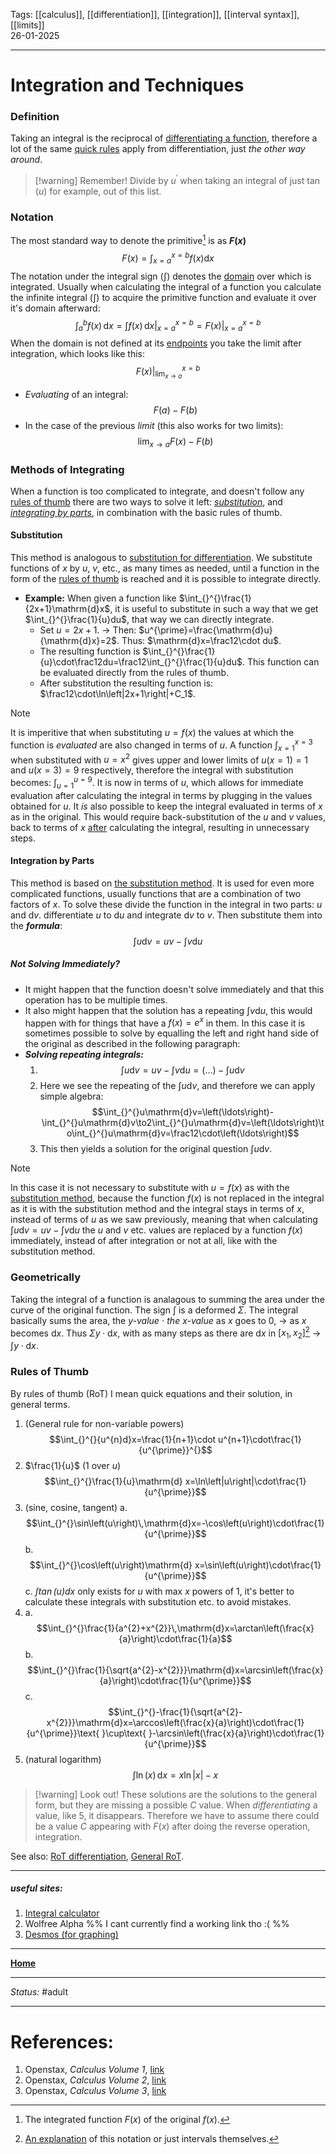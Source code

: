 Tags: [[calculus]], [[differentiation]], [[integration]], [[interval syntax]], [[limits]] <br>26-01-2025

---
# Integration and Techniques
### Definition
Taking an integral is the reciprocal of [differentiating a function](Differentiation%20and%20Techniques.md), therefore a lot of  the same  [quick rules](Differentiation%20and%20Techniques.md#Rules%20of%20Thumb) apply from differentiation, just _the other way around_. 
> [!warning] Remember!
> Divide by $u^{\prime}$ when taking an integral of just $\tan{(u)}$ for example, out of this list.

### Notation
The most standard way to denote the primitive[^primitive] is as __$F(x)$__
$$F\left(x\right)=\int_{x=a}^{x=b}f\left(x\right)\mathrm{d}x$$
The notation under the integral sign ($\int$) denotes the [domain](Intervals;%20Domain%20and%20Range.md#Definitions) over which is integrated. Usually when calculating the integral of a function you calculate the infinite integral ($\int$) to acquire the primitive function and evaluate it over it's domain afterward:
$$\int_{a}^{b}f\left(x\right)\,\mathrm{d}x=\int_{}^{}f\left(x\right)\,\mathrm{d}x\Bigg|_{x=a}^{x=b}=F\left(x\right)\Bigg|_{x=a}^{x=b}$$
When the domain is not defined at its [endpoints](Intervals;%20Domain%20and%20Range.md#Definitions)  you take the limit after integration, which looks like this:
$$F\left(x\right)\Bigg|_{\lim_{x\to a}}^{x=b}$$
- _Evaluating_ of an integral:
$$F\left(a\right)-F\left(b\right)$$
- In the case of the previous _limit_ (this also works for two limits):
$$\lim_{x\to a}F\left(x\right)-F\left(b\right)$$

### Methods of Integrating
When a function is too complicated to integrate, and doesn't follow any [rules of thumb](#ruules%20of%20thumb) there are two ways to solve it left: _[substitution](#substitution)_, and _[integrating by parts](#integration%20by%20parts)_, in combination with the basic rules of thumb.
#### Substitution
This method is analogous to [substitution for differentiation](Differentiation%20and%20Techniques.md#Substitution). We substitute functions of $x$ by $u$, $v$, etc., as many times as needed, until a function in the form of the [rules of thumb](#ruules%20of%20thumb) is reached and it is possible to integrate directly.

- __Example:__ When given a function like $\int_{}^{}\frac{1}{2x+1}\mathrm{d}x$, it is useful to substitute in such a way that we get $\int_{}^{}\frac{1}{u}du$, that way we can directly integrate. 
	- Set $u=2x+1$. -> Then: $u^{\prime}=\frac{\mathrm{d}u}{\mathrm{d}x}=2$. Thus: $\mathrm{d}x=\frac12\cdot du$. 
	- The resulting function is $\int_{}^{}\frac{1}{u}\cdot\frac12du=\frac12\int_{}^{}\frac{1}{u}du$. This function can be evaluated directly from the rules of thumb.
	- After substitution the resulting function is: $\frac12\cdot\ln\left|2x+1\right|+C_1$. 

> [!Note]
> It is imperitive that when substituting $u=f(x)$ the values at which the function is _evaluated_ are also changed in terms of $u$. A function $\int_{x=1}^{x=3}$ when substituted with $u=x^2$ gives upper and lower limits of $u(x=1)=1$ and $u(x=3)=9$ respectively, therefore the integral with substitution becomes: $\int_{u=1}^{u=9}$. It is now in terms of $u$, which allows for immediate evaluation after calculating the integral in terms by plugging in the values obtained for $u$.
> It _is_ also possible to keep the integral evaluated in terms of $x$ as in the original. This would require back-substitution of the $u$ and $v$ values, back to terms of $x$ <u>after</u> calculating the integral, resulting in unnecessary steps.

#### Integration by Parts
This method is based on [the substitution method](#substitution). It is used for even more complicated functions, usually functions that are a combination of two factors of $x$.
To solve these divide the function in the integral in two parts: $u$ and $\mathrm{d}v$. differentiate $u$ to $\mathrm{d}u$ and integrate $\mathrm{d}v$ to $v$.
Then substitute them into the ___formula___:
$$\int_{}^{}u\mathrm{d}v=uv-\int_{}^{}v\mathrm{d}u$$
##### Not Solving Immediately?
- It might happen that the function doesn't solve immediately and that this operation has to be multiple times.
- It also might happen that the solution has a repeating $\int_{}^{}v\mathrm{d}u$, this would happen with for things that have a $f\left(x\right)=e^{x}$ in them. In this case it is sometimes possible to solve by equalling the left and right hand side of the original as described in the following paragraph:
- ___Solving repeating integrals:___
	1. $$\int_{}^{}u\mathrm{d}v=uv-\int_{}^{}v\mathrm{d}u=\left(\ldots\right)-\int_{}^{}u\mathrm{d}v$$
	2. Here we see the repeating of the $\int_{}^{}u\mathrm{d}v$, and therefore we can apply simple algebra: $$\int_{}^{}u\mathrm{d}v=\left(\ldots\right)-\int_{}^{}u\mathrm{d}v\to2\int_{}^{}u\mathrm{d}v=\left(\ldots\right)\to\int_{}^{}u\mathrm{d}v=\frac12\cdot\left(\ldots\right)$$
	3. This then yields a solution for the original question $\int_{}^{}u\mathrm{d}v$.
> [!Note]
> In this case it is not necessary to substitute with $u=f(x)$ as with the [substitution method](#substitution), because the function $f(x)$ is not replaced in the integral as it is with the substitution method and the integral stays in terms of $x$, instead of terms of $u$ as we saw previously, meaning that when calculating $\int_{}^{}u\mathrm{d}v=uv-\int_{}^{}v\mathrm{d}u$ the $u$ and $v$ etc. values are replaced by a function $f(x)$ immediately, instead of after integration or not at all, like with the substitution method.

### Geometrically
Taking the integral of a function is analagous to summing the area under the curve of the original function. The sign $\int$ is a deformed $\Sigma$. The integral basically sums the area, the _$y$-value_ $\cdot$ _the $x$-value_ as $x$ goes to $0$, -> as $x$ becomes $\mathrm{d}x$. Thus $\Sigma y\cdot \mathrm{d}x$, with as many steps as there are $\mathrm{d}x$ in $\left\lbrack x_1,x_2\right\rbrack$[^intervals] ->  $\int y\cdot \mathrm{d}x$. 

### Rules of Thumb
By rules of thumb (RoT) I mean quick equations and their solution, in general terms.

1. (General rule for non-variable powers)$$\int_{}^{}{u^{n}d}x=\frac{1}{n+1}\cdot u^{n+1}\cdot\frac{1}{u^{\prime}}^{}$$
2. $\frac{1}{u}$ ($1$ over $u$) $$\int_{}^{}\frac{1}{u}\mathrm{d} x=\ln\left|u\right|\cdot\frac{1}{u^{\prime}}$$
3. (sine, cosine, tangent)
	a. $$\int_{}^{}\sin\left(u\right)\,\mathrm{d}x=-\cos\left(u\right)\cdot\frac{1}{u^{\prime}}$$
	b. $$\int_{}^{}\cos\left(u\right)\mathrm{d} x=\sin\left(u\right)\cdot\frac{1}{u^{\prime}}$$
	c. _$\int\tan\left(u\right)\mathrm{d} x$_ only exists for $u$ with max $x$ powers of $1$, it's better to calculate these integrals with substitution etc. to avoid mistakes. 
4. 
	a. $$\int_{}^{}\frac{1}{a^{2}+x^{2}}\,\mathrm{d}x=\arctan\left(\frac{x}{a}\right)\cdot\frac{1}{a}$$
	b. $$\int_{}^{}\frac{1}{\sqrt{a^{2}-x^{2}}}\mathrm{d}x=\arcsin\left(\frac{x}{a}\right)\cdot\frac{1}{u^{\prime}}$$
	c. $$\int_{}^{}-\frac{1}{\sqrt{a^{2}-x^{2}}}\mathrm{d}x=\arccos\left(\frac{x}{a}\right)\cdot\frac{1}{u^{\prime}}\text{ }\cup\text{ }-\arcsin\left(\frac{x}{a}\right)\cdot\frac{1}{u^{\prime}}$$
5. (natural logarithm)$$\int_{}^{}\ln\left(x\right)\,\mathrm{d}x=x\ln\left|x\right|-x$$

> [!warning] Look out!
> These solutions are the solutions to the general form, but they are missing a possible $C$ value. When _differentiating_ a value, like $5$, it disappears. Therefore we have to assume there could be a value $C$ appearing with $F(x)$ after doing the reverse operation, integration.

See also: [RoT differentiation](Differentiation%20and%20Techniques.md#Rules%20of%20Thumb), [General RoT](quick%20math%20equations.md).





---





##### useful sites:
1. [Integral calculator](https://www.integral-calculator.com/)
2. Wolfree Alpha %% I cant currently find a working link tho :( %%
3. [Desmos (for graphing)](https://www.desmos.com/calculator)





---
__[Home](1%20-%20Learning%20Overview%20(Calculus%20I).md)__

---
_Status:_ #adult

---
# References:
[^primitive]: The integrated function $F(x)$ of the original $f(x)$.
[^intervals]: [An explanation](Intervals;%20Domain%20and%20Range.md) of this notation or just intervals themselves.
1. Openstax, _Calculus Volume 1_, [link](https://openstax.org/details/books/calculus-volume-1)
2. Openstax, _Calculus Volume 2_, [link](https://openstax.org/details/books/calculus-volume-2)
3. Openstax, _Calculus Volume 3_, [link](https://openstax.org/details/books/calculus-volume-3)
